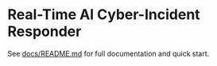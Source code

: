 # Real-Time AI Cyber-Incident Responder

See [docs/README.md](docs/README.md) for full documentation and quick start. 